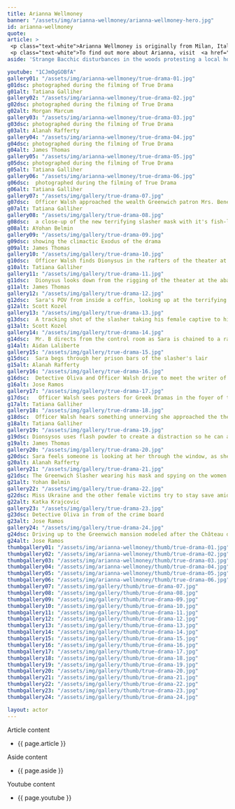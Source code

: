 ```yaml
---
title: Arianna Wellmoney
banner: "/assets/img/arianna-wellmoney/arianna-wellmoney-hero.jpg"
id: arianna-wellmoney
quote: 
article: >
 <p class="text-white">Arianna Wellmoney is originally from Milan, Italy and is a graduate of The American Academy of Dramatic Arts. “I love how True Drama incorporates characters and themes from Greek drama. I was in Sophocles’ Antigone at the Queens Theater in New York and it’s amazing to experience how these works of art – created by the world’s first democracy – talk to modern audiences. True Drama is a Greek drama for today. The film forces us to look at how we use ‘reality’ in modern cinema. Reality is unpredictable, dangerous and interesting but we have to ask ourselves, where does this obsession take us? Does it lead to films about crime, war, prison and serial murderers? Hmmmm, and are we unintentionally glorifying violence. The Greek dramas use violence differently – they force us to think about injustice to launch us into a better realty – that’s what special about this film, it’s trying to do that also. I loved playing a Bacchae and I’m so proud to be a part of this movie.” </p>
 <p class="text-white">To find out more about Arianna, visit  <a href="https://www.ariannawellmoney.com/" target="_blank" class="underline mail-link">www.ariannawellmoney.com </a></p>
aside: 'Strange Bacchic disturbances in the woods protesting a local horror movie prompt a police investigation. A shadowy figure emerges.  Calling himself the God of Drama, he believes that he can achieve the seemingly impossible goal of returning drama to its original purpose – of preparing citizens for leadership in democracy. As the horror movie spirals out of control, and the Bacchae are consumed in violence - can officer Ailish Walsh discern the truth before a gruesome Greek drama unfolds? <br><br> Director James Thomas creates a Greek tragedy for our time. A horror story that looks at the original role of drama – as the companion invention of democracy – to shed light on how modern media is still working in our lives, in hidden ways, to rip us apart. True Drama is an alarm – a rare moment of clarity – a terrifying jolt - and an invitation to enjoy the true transcendental power of drama to help us envision a better Democracy. '

youtube: "1CJmOgGOBfA"
gallery01: "/assets/img/arianna-wellmoney/true-drama-01.jpg"
g01dsc: photographed during the filming of True Drama 
g01alt: Tatiana Galliher 
gallery02: "/assets/img/arianna-wellmoney/true-drama-02.jpg"
g02dsc: photographed during the filming of True Drama  
g02alt: Morgan Marcum  
gallery03: "/assets/img/arianna-wellmoney/true-drama-03.jpg"
g03dsc: photographed during the filming of True Drama
g03alt: Alanah Rafferty 
gallery04: "/assets/img/arianna-wellmoney/true-drama-04.jpg"
g04dsc: photographed during the filming of True Drama 
g04alt: James Thomas
gallery05: "/assets/img/arianna-wellmoney/true-drama-05.jpg"
g05dsc: photographed during the filming of True Drama
g05alt: Tatiana Galliher  
gallery06: "/assets/img/arianna-wellmoney/true-drama-06.jpg"
g06dsc:  photographed during the filming of True Drama
g06alt: Tatiana Galliher  
gallery07: "/assets/img/gallery/true-drama-07.jpg"
g07dsc:  Officer Walsh approached the wealth Greenwich patron Mrs. Benedict
g07alt: Tatiana Galliher  
gallery08: "/assets/img/gallery/true-drama-08.jpg"
g08dsc:  a close-up of the new terrifying slasher mask with it's fish-like gaping mouth
g08alt: AYohan Belmin
gallery09: "/assets/img/gallery/true-drama-09.jpg"
g09dsc: showing the climactic Exodus of the drama  
g09alt: James Thomas
gallery10: "/assets/img/gallery/true-drama-10.jpg"
g10dsc:  Officer Walsh finds Dionysus in the rafters of the theater at the abandoned sanitarium  
g10alt: Tatiana Galliher  
gallery11: "/assets/img/gallery/true-drama-11.jpg"
g11dsc:  Dionysus looks down from the rigging of the theater at the abandoned sanitarium  
g11alt: James Thomas
gallery12: "/assets/img/gallery/true-drama-12.jpg"
g12dsc:  Sara's POV from inside a coffin, looking up at the terrifying masked slasher 
g12alt: Scott Kozel 
gallery13: "/assets/img/gallery/true-drama-13.jpg"
g13dsc:  A tracking shot of the slasher taking his female captive to his underground lair 
g13alt: Scott Kozel 
gallery14: "/assets/img/gallery/true-drama-14.jpg"
g14dsc:  Mr. B directs from the control room as Sara is chained to a rack before being tortured 
g14alt: Aidan Laliberte  
gallery15: "/assets/img/gallery/true-drama-15.jpg"
g15dsc:  Sara begs through her prison bars of the slasher's lair
g15alt: Alanah Rafferty
gallery16: "/assets/img/gallery/true-drama-16.jpg"
g16dsc:  Detective Oliva and Officer Walsh drive to meet the writer of the slasher script 
g16alt: Jose Ramos
gallery17: "/assets/img/gallery/true-drama-17.jpg"
g17dsc:   Officer Walsh sees posters for Greek Dramas in the foyer of the theater at the abandoned sanitarium 
g17alt: Tatiana Galliher 
gallery18: "/assets/img/gallery/true-drama-18.jpg"
g18dsc:  Officer Walsh hears something unnerving she approached the theater stage 
g18alt: Tatiana Galliher  
gallery19: "/assets/img/gallery/true-drama-19.jpg"
g19dsc: Dionsysos uses flash powder to create a distraction so he can avoid being tased by police
g19alt: James Thomas
gallery20: "/assets/img/gallery/true-drama-20.jpg"
g20dsc: Sara feels someone is looking at her through the window, as she showers in the Slasher's house
g20alt: Alanah Rafferty
gallery21: "/assets/img/gallery/true-drama-21.jpg"
g21dsc: The Greenwich Slasher wearing his mask and spying on the women in the shower
g21alt: Yohan Belmin
gallery22: "/assets/img/gallery/true-drama-22.jpg"
g22dsc: Miss Ukraine and the other female victims try to stay save amid the chaos on set
g22alt: Katka Krajcovic 
gallery23: "/assets/img/gallery/true-drama-23.jpg"
g23dsc: Detective Oliva in from of the crime board
g23alt: Jose Ramos
gallery24: "/assets/img/gallery/true-drama-24.jpg"
g24dsc: Driving up to the Greenwich mansion modeled after the Château de Malmaison in French
g24alt: Jose Ramos
thumbgallery01: "/assets/img/arianna-wellmoney/thumb/true-drama-01.jpg"
thumbgallery02: "/assets/img/arianna-wellmoney/thumb/true-drama-02.jpg"
thumbgallery03: "/assets/img/arianna-wellmoney/thumb/true-drama-03.jpg"
thumbgallery04: "/assets/img/arianna-wellmoney/thumb/true-drama-04.jpg"
thumbgallery05: "/assets/img/arianna-wellmoney/thumb/true-drama-05.jpg"
thumbgallery06: "/assets/img/arianna-wellmoney/thumb/true-drama-06.jpg"
thumbgallery07: "/assets/img/gallery/thumb/true-drama-07.jpg"
thumbgallery08: "/assets/img/gallery/thumb/true-drama-08.jpg"
thumbgallery09: "/assets/img/gallery/thumb/true-drama-09.jpg"
thumbgallery10: "/assets/img/gallery/thumb/true-drama-10.jpg"
thumbgallery11: "/assets/img/gallery/thumb/true-drama-11.jpg"
thumbgallery12: "/assets/img/gallery/thumb/true-drama-12.jpg"
thumbgallery13: "/assets/img/gallery/thumb/true-drama-13.jpg"
thumbgallery14: "/assets/img/gallery/thumb/true-drama-14.jpg"
thumbgallery15: "/assets/img/gallery/thumb/true-drama-15.jpg"
thumbgallery16: "/assets/img/gallery/thumb/true-drama-16.jpg"
thumbgallery17: "/assets/img/gallery/thumb/true-drama-17.jpg"
thumbgallery18: "/assets/img/gallery/thumb/true-drama-18.jpg"
thumbgallery19: "/assets/img/gallery/thumb/true-drama-19.jpg"
thumbgallery20: "/assets/img/gallery/thumb/true-drama-20.jpg"
thumbgallery21: "/assets/img/gallery/thumb/true-drama-21.jpg"
thumbgallery22: "/assets/img/gallery/thumb/true-drama-22.jpg"
thumbgallery23: "/assets/img/gallery/thumb/true-drama-23.jpg"
thumbgallery24: "/assets/img/gallery/thumb/true-drama-24.jpg"

layout: actor
---
```


Article content
* {{ page.article }}

Aside content
* {{ page.aside }}

Youtube content
* {{ page.youtube }}

